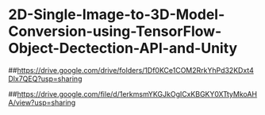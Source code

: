 # 2D-Single-Image-to-3D-Model-Conversion-using-TensorFlow-Object-Dectection-API-and-Unity

##https://drive.google.com/drive/folders/1Df0KCe1COM2RrkYhPd32KDxt4Dlx7QEQ?usp=sharing

##https://drive.google.com/file/d/1erkmsmYKGJkOgICxKBGKY0XTtyMkoAHA/view?usp=sharing
